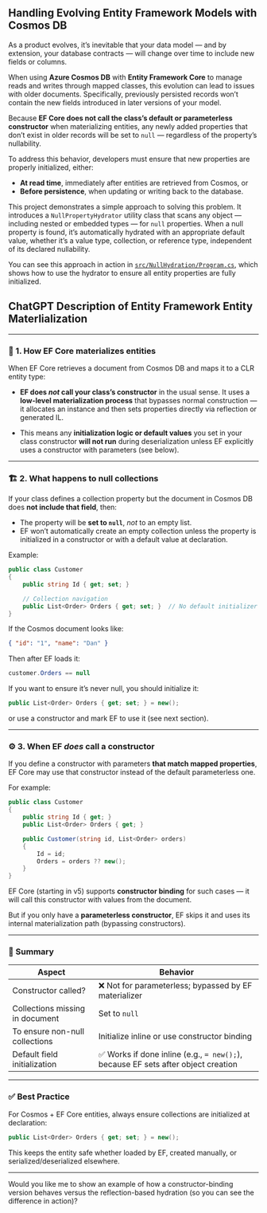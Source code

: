 ## Handling Evolving Entity Framework Models with Cosmos DB

As a product evolves, it’s inevitable that your data model — and by extension, your database contracts — will change over time to include new fields or columns.

When using **Azure Cosmos DB** with **Entity Framework Core** to manage reads and writes through mapped classes, this evolution can lead to issues with older documents. Specifically, previously persisted records won’t contain the new fields introduced in later versions of your model.

Because **EF Core does not call the class’s default or parameterless constructor** when materializing entities, any newly added properties that don’t exist in older records will be set to `null` — regardless of the property’s nullability.

To address this behavior, developers must ensure that new properties are properly initialized, either:

* **At read time**, immediately after entities are retrieved from Cosmos, or
* **Before persistence**, when updating or writing back to the database.

This project demonstrates a simple approach to solving this problem. It introduces a `NullPropertyHydrator` utility class that scans any object — including nested or embedded types — for `null` properties. When a null property is found, it’s automatically hydrated with an appropriate default value, whether it’s a value type, collection, or reference type, independent of its declared nullability.

You can see this approach in action in [`src/NullHydration/Program.cs`](src/NullHydration/Program.cs), which shows how to use the hydrator to ensure all entity properties are fully initialized.


## ChatGPT Description of Entity Framework Entity Materlialization

---

### 🧩 1. How EF Core materializes entities

When EF Core retrieves a document from Cosmos DB and maps it to a CLR entity type:

* **EF does *not* call your class’s constructor** in the usual sense.
  It uses a **low-level materialization process** that bypasses normal construction — it allocates an instance and then sets properties directly via reflection or generated IL.

* This means any **initialization logic or default values** you set in your class constructor **will not run** during deserialization unless EF explicitly uses a constructor with parameters (see below).

---

### 🏗️ 2. What happens to null collections

If your class defines a collection property but the document in Cosmos DB does **not include that field**, then:

* The property will be **set to `null`**, *not* to an empty list.
* EF won’t automatically create an empty collection unless the property is initialized in a constructor or with a default value at declaration.

Example:

```csharp
public class Customer
{
    public string Id { get; set; }

    // Collection navigation
    public List<Order> Orders { get; set; }  // No default initializer
}
```

If the Cosmos document looks like:

```json
{ "id": "1", "name": "Dan" }
```

Then after EF loads it:

```csharp
customer.Orders == null
```

If you want to ensure it’s never null, you should initialize it:

```csharp
public List<Order> Orders { get; set; } = new();
```

or use a constructor and mark EF to use it (see next section).

---

### ⚙️ 3. When EF *does* call a constructor

If you define a constructor with parameters **that match mapped properties**, EF Core may use that constructor instead of the default parameterless one.

For example:

```csharp
public class Customer
{
    public string Id { get; }
    public List<Order> Orders { get; }

    public Customer(string id, List<Order> orders)
    {
        Id = id;
        Orders = orders ?? new();
    }
}
```

EF Core (starting in v5) supports **constructor binding** for such cases — it will call this constructor with values from the document.

But if you only have a **parameterless constructor**, EF skips it and uses its internal materialization path (bypassing constructors).

---

### 🧠 Summary

| Aspect                          | Behavior                                                                         |
| ------------------------------- | -------------------------------------------------------------------------------- |
| Constructor called?             | ❌ Not for parameterless; bypassed by EF materializer                             |
| Collections missing in document | Set to `null`                                                                    |
| To ensure non-null collections  | Initialize inline or use constructor binding                                     |
| Default field initialization    | ✅ Works if done inline (e.g., `= new();`), because EF sets after object creation |

---

### ✅ Best Practice

For Cosmos + EF Core entities, always ensure collections are initialized at declaration:

```csharp
public List<Order> Orders { get; set; } = new();
```

This keeps the entity safe whether loaded by EF, created manually, or serialized/deserialized elsewhere.

---

Would you like me to show an example of how a constructor-binding version behaves versus the reflection-based hydration (so you can see the difference in action)?

